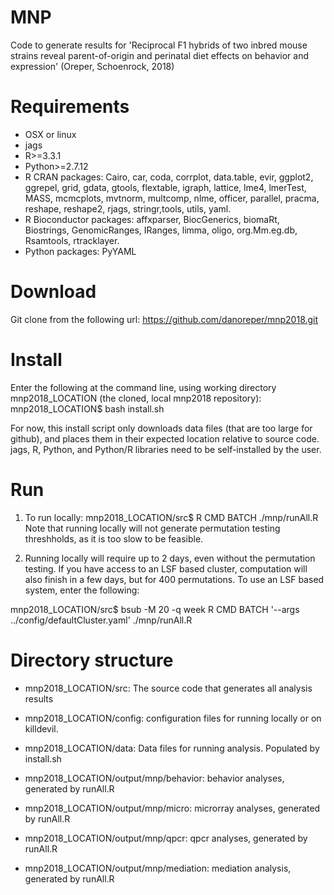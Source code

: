 # MNP
Code to generate results for 'Reciprocal F1 hybrids of two inbred mouse strains
reveal parent-of-origin and perinatal diet effects on behavior and expression' (Oreper, Schoenrock, 2018)


# Requirements
* OSX or linux
* jags
* R>=3.3.1
* Python>=2.7.12
* R CRAN packages: Cairo, car, coda, corrplot, data.table, evir, ggplot2, ggrepel, grid, gdata,  gtools, flextable, igraph, lattice, lme4, lmerTest, MASS,  mcmcplots,  mvtnorm, multcomp, nlme, officer, parallel, pracma, reshape, reshape2, rjags, stringr,tools, utils, yaml.
* R Bioconductor packages: affxparser, BiocGenerics, biomaRt, Biostrings, GenomicRanges, IRanges, limma, oligo, org.Mm.eg.db, Rsamtools, rtracklayer.
* Python packages: PyYAML


# Download
Git clone from the following url: https://github.com/danoreper/mnp2018.git

# Install
Enter the following at the command line, using working directory mnp2018\_LOCATION (the cloned, local mnp2018 repository):
mnp2018\_LOCATION\$ bash install.sh 

For now, this install script only downloads data files (that are too large for github), and places them in their expected location relative to source code. jags, R, Python, and Python/R libraries need to be self-installed by the user.


# Run
1. To run locally: mnp2018\_LOCATION/src$ R CMD BATCH ./mnp/runAll.R
Note that running locally will not generate permutation testing threshholds, as it is too slow to be feasible.

2. Running locally will require up to 2 days, even without the permutation testing. If you have access to an LSF based cluster, computation will also finish in a few days, but for 400 permutations. To use an LSF based system, enter the following:

mnp2018\_LOCATION/src$ bsub -M 20 -q week R CMD BATCH '--args ../config/defaultCluster.yaml' ./mnp/runAll.R


# Directory structure
* mnp2018\_LOCATION/src: The source code that generates all analysis results
* mnp2018\_LOCATION/config: configuration files for running locally or on killdevil.
* mnp2018\_LOCATION/data: Data files for running analysis. Populated by install.sh

* mnp2018\_LOCATION/output/mnp/behavior: behavior analyses, generated by runAll.R
* mnp2018\_LOCATION/output/mnp/micro: microrray analyses, generated by runAll.R
* mnp2018\_LOCATION/output/mnp/qpcr: qpcr analyses, generated by runAll.R
* mnp2018\_LOCATION/output/mnp/mediation: mediation analysis, generated by runAll.R


